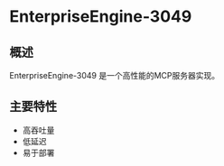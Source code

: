 # EnterpriseEngine-3049

## 概述

EnterpriseEngine-3049 是一个高性能的MCP服务器实现。

## 主要特性

- 高吞吐量
- 低延迟
- 易于部署
